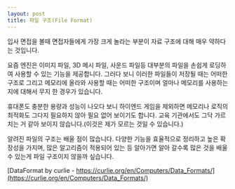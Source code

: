 ```yaml
---
layout: post
title: 파일 구조(File Format)
---
```


입사 면접을 볼때 면접자들에게 가장 크게 놀라는 부분이 자료 구조에 대해 매우 약하다는 것입니다. 

요즘 엔진은 이미지 파일, 3D 메시 파일, 사운드 파일등 대부분의 파일을 손쉽게 로딩하여 사용할 수 있는 기능을 제공합니다. 그러다 보니 이러한 파일들이 저장될 때는 어떠한 구조로 그리고 메모리에 올라와 사용할 때는 어떠한 구조이며 얼마나 메모리를 사용하는지에 대해서 무지 한 경우가 있습니다.

휴대폰도 충분한 용량과 성능이 나오다 보니 하이엔드 게임을 제외하면 메모리나 로직의 최적화도 그다지 필요하지 않아 필요 없어 보이기도 합니다. 교육 기관에서도 그닥 가르치는 거 같아 보이지 않습니다.(이것은 제가 모르는 것일 수 있습니다.)

알려진 파일의 구조는 배울 점이 많습니다. 다양한 기능을 효율적으로 정리하고 높은 확장성을 가지며, 많은 알고리즘이 적용되어 있는 등 알아가면 알아 갈수록 많은 것을 배울 수 있는게 파일 구조이지 않을까 싶습니다.

[DataFormat by curlie - https://curlie.org/en/Computers/Data_Formats/](https://curlie.org/en/Computers/Data_Formats/)
